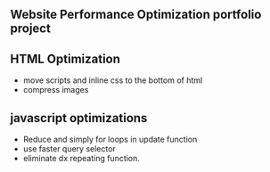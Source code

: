 ## Website Performance Optimization portfolio project

## HTML Optimization
- move scripts and inline css to the bottom of html
- compress images

## javascript optimizations
- Reduce and simply for loops in update function
- use faster query selector
- eliminate dx repeating function.
